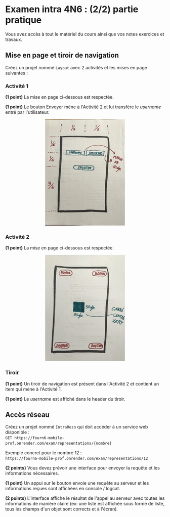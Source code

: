 # Examen intra 4N6 : (2/2) partie pratique

Vous avez accès à tout le matériel du cours ainsi que vos notes exercices et travaux.

## Mise en page et tiroir de navigation

Créez un projet nommé `Layout` avec 2 activités et les mises en page suivantes :

### Activité 1

**(1 point)** La mise en page ci-dessous est respectée.

**(1 point)** Le bouton Envoyer mène à l'Activité 2 et lui transfère le *username* entré par l'utilisateur.

<center><img src="images/A.JPG" width="50%"></center>


### Activité 2

**(1 point)** La mise en page ci-dessous est respectée.

<center><img src="images/B.JPG" width="50%"></center>

### Tiroir

**(1 point)** Un tiroir de navigation est présent dans l'Activité 2 et contient un item qui mène à l'Activité 1.

**(1 point)** Le *username* est affiché dans le header du tiroir.

## Accès réseau

Créez un projet nommé `IntraRezo` qui  doit accéder à un service web disponible :  
`GET https://fourn6-mobile-prof.onrender.com/exam/representations/{nombre}`

Exemple concret pour le nombre 12 :  
`https://fourn6-mobile-prof.onrender.com/exam/representations/12`

**(2 points)** Vous devez prévoir une interface pour envoyer la requête et les informations nécessaires.

**(1 point)** Un appui sur le bouton envoie une requête au serveur et les informations reçues sont affichées en console / logcat.

**(2 points)** L'interface affiche le résultat de l'appel au serveur avec toutes les informations de manière claire
(ex: une liste est affichée sous forme de liste, tous les champs d'un objet sont corrects et à l'écran). 


